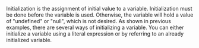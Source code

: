 Initialization is the assignment of initial value to a variable. Initialization must be done before the variable is used. Otherwise, the variable will hold a value of "undefined" or "null", which is not desired. As shown in previous examples, there are several ways of initializing a variable. You can either initialize a variable using a literal expression or by referring to an already initialized variable.